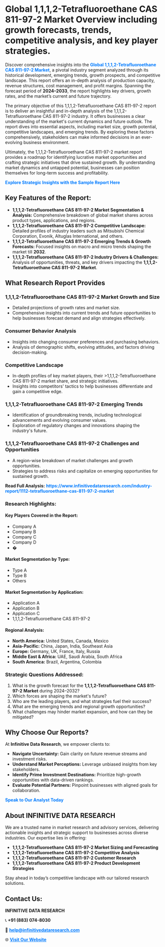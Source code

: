 <h1>Global 1,1,1,2-Tetrafluoroethane CAS 811-97-2 Market Overview including growth forecasts, trends, competitive analysis, and key player strategies.</h1>
<p>
Discover comprehensive insights into the 
<a href="https://www.infinitivedataresearch.com/industry-report/1112-tetrafluoroethane-cas-811-97-2-market" rel="dofollow" style="color: #007BFF; text-decoration: none;"><strong>Global 1,1,1,2-Tetrafluoroethane CAS 811-97-2 Market</strong></a>, a pivotal industry segment analyzed through its historical development, emerging trends, growth prospects, and competitive landscape. This report offers an in-depth analysis of production capacity, revenue structures, cost management, and profit margins. Spanning the forecast period of <strong>2024–2033</strong>, the report highlights key drivers, growth rates, and the market’s current and future trajectory.
</p>
<p>
The primary objective of this 1,1,1,2-Tetrafluoroethane CAS 811-97-2 report is to deliver an insightful and in-depth analysis of the 1,1,1,2-Tetrafluoroethane CAS 811-97-2 industry. It offers businesses a clear understanding of the market's current dynamics and future outlook. The report dives into essential aspects, including market size, growth potential, competitive landscapes, and emerging trends. By exploring these factors comprehensively, stakeholders can make informed decisions in an ever-evolving business environment.
</p>
<p>
Ultimately, the 1,1,1,2-Tetrafluoroethane CAS 811-97-2 market report provides a roadmap for identifying lucrative market opportunities and crafting strategic initiatives that drive sustained growth. By understanding market dynamics and untapped potential, businesses can position themselves for long-term success and profitability.
</p>
<p>
<a href="https://www.infinitivedataresearch.com/request-sample/reportId=110914" style="color: #007BFF; text-decoration: none;"><strong>Explore Strategic Insights with the Sample Report Here</strong></a>
</p>

<h2>Key Features of the Report:</h2>
<ul>
<li><strong>1,1,1,2-Tetrafluoroethane CAS 811-97-2 Market Segmentation & Analysis:</strong> Comprehensive breakdown of global market shares across product types, applications, and regions.</li>
<li><strong>1,1,1,2-Tetrafluoroethane CAS 811-97-2 Competitive Landscape:</strong> Detailed profiles of industry leaders such as Mitsubishi Chemical Corporation, Evonik, Altuglas International, and others.</li>
<li><strong>1,1,1,2-Tetrafluoroethane CAS 811-97-2 Emerging Trends & Growth Forecasts:</strong> Focused insights on macro and micro trends shaping the market till <strong>2032</strong>.</li>
<li><strong>1,1,1,2-Tetrafluoroethane CAS 811-97-2 Industry Drivers & Challenges:</strong> Analysis of opportunities, threats, and key drivers impacting the <strong>1,1,1,2-Tetrafluoroethane CAS 811-97-2 Market</strong>.</li>
</ul>

<h2>What Research Report Provides</h2>
<h3>1,1,1,2-Tetrafluoroethane CAS 811-97-2 Market Growth and Size</h3>
<ul>
<li>Detailed projections of growth rates and market size.</li>
<li>Comprehensive insights into current trends and future opportunities to help businesses forecast demand and align strategies effectively.</li>
</ul>

<h3>Consumer Behavior Analysis</h3>
<ul>
<li>Insights into changing consumer preferences and purchasing behaviors.</li>
<li>Analysis of demographic shifts, evolving attitudes, and factors driving decision-making.</li>
</ul>

<h3>Competitive Landscape</h3>
<ul>
<li>In-depth profiles of key market players, their >1,1,1,2-Tetrafluoroethane CAS 811-97-2 market share, and strategic initiatives.</li>
<li>Insights into competitors' tactics to help businesses differentiate and gain a competitive edge.</li>
</ul>

<h3>1,1,1,2-Tetrafluoroethane CAS 811-97-2 Emerging Trends</h3>
<ul>
<li>Identification of groundbreaking trends, including technological advancements and evolving consumer values.</li>
<li>Exploration of regulatory changes and innovations shaping the industry's future.</li>
</ul>

<h3>1,1,1,2-Tetrafluoroethane CAS 811-97-2 Challenges and Opportunities</h3>
<ul>
<li>A region-wise breakdown of market challenges and growth opportunities.</li>
<li>Strategies to address risks and capitalize on emerging opportunities for sustained growth.</li>
</ul>
<p><strong>Read Full Analysis:</strong> <a href="https://www.infinitivedataresearch.com/industry-report/1112-tetrafluoroethane-cas-811-97-2-market" rel="dofollow" style="color: #007BFF; text-decoration: none;"><strong>https://www.infinitivedataresearch.com/industry-report/1112-tetrafluoroethane-cas-811-97-2-market</strong></a></p>
<h3>Research Highlights:</h3>
<h4>Key Players Covered in the Report:</h4>
<ul><li>Company A</li><li>Company B</li><li>Company C</li><li>Company D</li><li>�</li></ul>
<h4>Market Segmentation by Type:</h4>
<ul><li>Type A</li><li>Type B</li><li>Others</li></ul>
<h4>Market Segmentation by Application:</h4>
<ul><li>Application A</li><li>Application B</li><li>Application C</li><li>1,1,1,2-Tetrafluoroethane CAS 811-97-2</li></ul>

<h4>Regional Analysis:</h4>
<ul>
<li><strong>North America:</strong> United States, Canada, Mexico</li>
<li><strong>Asia-Pacific:</strong> China, Japan, India, Southeast Asia</li>
<li><strong>Europe:</strong> Germany, UK, France, Italy, Russia</li>
<li><strong>Middle East & Africa:</strong> UAE, Saudi Arabia, South Africa</li>
<li><strong>South America:</strong> Brazil, Argentina, Colombia</li>
</ul>

<h3>Strategic Questions Addressed:</h3>
<ol>
<li>What is the growth forecast for the <strong>1,1,1,2-Tetrafluoroethane CAS 811-97-2 Market</strong> during 2024–2032?</li>
<li>Which forces are shaping the market's future?</li>
<li>Who are the leading players, and what strategies fuel their success?</li>
<li>What are the emerging trends and regional growth opportunities?</li>
<li>What challenges may hinder market expansion, and how can they be mitigated?</li>
</ol>

<h2>Why Choose Our Reports?</h2>
<p>At <strong>Infinitive Data Research</strong>, we empower clients to:</p>
<ul>
<li><strong>Navigate Uncertainty:</strong> Gain clarity on future revenue streams and investment risks.</li>
<li><strong>Understand Market Perceptions:</strong> Leverage unbiased insights from key stakeholders.</li>
<li><strong>Identify Prime Investment Destinations:</strong> Prioritize high-growth opportunities with data-driven rankings.</li>
<li><strong>Evaluate Potential Partners:</strong> Pinpoint businesses with aligned goals for collaboration.</li>
</ul>
<p><a href="https://www.infinitivedataresearch.com/industry-report/1112-tetrafluoroethane-cas-811-97-2-market" rel="dofollow" style="color: #007BFF; text-decoration: none;"><strong>Speak to Our Analyst Today</strong></a></p>

<h2>About INFINITIVE DATA RESEARCH</h2>
<p>We are a trusted name in market research and advisory services, delivering actionable insights and strategic support to businesses across diverse industries. Our expertise lies in offering:</p>
<ul>
<li><strong>1,1,1,2-Tetrafluoroethane CAS 811-97-2 Market Sizing and Forecasting</strong></li>
<li><strong>1,1,1,2-Tetrafluoroethane CAS 811-97-2 Competitive Analysis</strong></li>
<li><strong>1,1,1,2-Tetrafluoroethane CAS 811-97-2 Customer Research</strong></li>
<li><strong>1,1,1,2-Tetrafluoroethane CAS 811-97-2 Product Development Strategies</strong></li>
</ul>
<p>Stay ahead in today’s competitive landscape with our tailored research solutions.</p>

<h2>Contact Us:</h2>
<p><strong>INFINITIVE DATA RESEARCH</strong></p>
<p>📞 <strong>+91 (883) 074-8030</strong></p>
<p>📧 <strong><a href="mailto:help@infinitivedataresearch.com" style="color: #007BFF;">help@infinitivedataresearch.com</a></strong></p>
<p>🌐 <strong><a href="https://www.infinitivedataresearch.com" rel="dofollow" style="color: #007BFF;">Visit Our Website</a></strong></p>